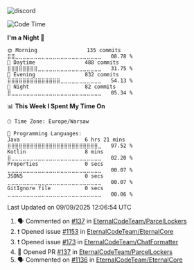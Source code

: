 ![discord](https://discord.c99.nl/widget/theme-4/533345209434767372.png)

<!--START_SECTION:waka-->
![Code Time](http://img.shields.io/badge/Code%20Time-407%20hrs%2046%20mins-blue)

**I'm a Night 🦉** 

```text
🌞 Morning                135 commits         ⣿⣿⣀⣀⣀⣀⣀⣀⣀⣀⣀⣀⣀⣀⣀⣀⣀⣀⣀⣀⣀⣀⣀⣀⣀   08.78 % 
🌆 Daytime                488 commits         ⣿⣿⣿⣿⣿⣿⣿⣿⣀⣀⣀⣀⣀⣀⣀⣀⣀⣀⣀⣀⣀⣀⣀⣀⣀   31.75 % 
🌃 Evening                832 commits         ⣿⣿⣿⣿⣿⣿⣿⣿⣿⣿⣿⣿⣿⣿⣀⣀⣀⣀⣀⣀⣀⣀⣀⣀⣀   54.13 % 
🌙 Night                  82 commits          ⣿⣀⣀⣀⣀⣀⣀⣀⣀⣀⣀⣀⣀⣀⣀⣀⣀⣀⣀⣀⣀⣀⣀⣀⣀   05.34 % 
```


📊 **This Week I Spent My Time On** 

```text
🕑︎ Time Zone: Europe/Warsaw

💬 Programming Languages: 
Java                     6 hrs 21 mins       ⣿⣿⣿⣿⣿⣿⣿⣿⣿⣿⣿⣿⣿⣿⣿⣿⣿⣿⣿⣿⣿⣿⣿⣿⣀   97.52 % 
Kotlin                   8 mins              ⣿⣀⣀⣀⣀⣀⣀⣀⣀⣀⣀⣀⣀⣀⣀⣀⣀⣀⣀⣀⣀⣀⣀⣀⣀   02.20 % 
Properties               0 secs              ⣀⣀⣀⣀⣀⣀⣀⣀⣀⣀⣀⣀⣀⣀⣀⣀⣀⣀⣀⣀⣀⣀⣀⣀⣀   00.07 % 
JSON5                    0 secs              ⣀⣀⣀⣀⣀⣀⣀⣀⣀⣀⣀⣀⣀⣀⣀⣀⣀⣀⣀⣀⣀⣀⣀⣀⣀   00.07 % 
GitIgnore file           0 secs              ⣀⣀⣀⣀⣀⣀⣀⣀⣀⣀⣀⣀⣀⣀⣀⣀⣀⣀⣀⣀⣀⣀⣀⣀⣀   00.06 % 
```


 Last Updated on 09/09/2025 12:06:54 UTC
<!--END_SECTION:waka-->

<!--START_SECTION:activity-->
1. 🗣 Commented on [#137](https://github.com/EternalCodeTeam/ParcelLockers/pull/137#issuecomment-3263751516) in [EternalCodeTeam/ParcelLockers](https://github.com/EternalCodeTeam/ParcelLockers)
2. ❗ Opened issue [#1153](https://github.com/EternalCodeTeam/EternalCore/issues/1153) in [EternalCodeTeam/EternalCore](https://github.com/EternalCodeTeam/EternalCore)
3. ❗ Opened issue [#173](https://github.com/EternalCodeTeam/ChatFormatter/issues/173) in [EternalCodeTeam/ChatFormatter](https://github.com/EternalCodeTeam/ChatFormatter)
4. 💪 Opened PR [#137](https://github.com/EternalCodeTeam/ParcelLockers/pull/137) in [EternalCodeTeam/ParcelLockers](https://github.com/EternalCodeTeam/ParcelLockers)
5. 🗣 Commented on [#1136](https://github.com/EternalCodeTeam/EternalCore/pull/1136#issuecomment-3239019019) in [EternalCodeTeam/EternalCore](https://github.com/EternalCodeTeam/EternalCore)
<!--END_SECTION:activity-->
